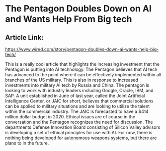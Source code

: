 The Pentagon Doubles Down on AI and Wants Help From Big tech
============================================================

Article Link:
-------------
https://www.wired.com/story/pentagon-doubles-down-ai-wants-help-big-tech/


This is a really cool article that highlights the increasing investment that the 
Pentagon is putting into AI technology.  The Pentagon believes that AI tech has advanced
to the point where it can be effectively implemented within all branches of the
US military.  This is also in response to increased investments into military AI tech
by Russia and China. The pentagon is looking to work with industry leaders including
Google, Oracle, IBM, and SAP.  A unit established in June of last year, called the
Joint Artificial Intelligence Center, or JAIC for short, believes that commercial
solutions can be applied to military situations and are looking to utilize the 
talent within the commercial industry.  The JAIC is forecasted to have a $414 million 
dollar budget in 2020.  Ethical issues are of course in the conversation and the 
Pentagon recognizes the need for discussion.  The departments Defense Innovation Board
consisting of Silicon Valley advisors is developing a set of ethical principles 
for use with AI. For now, there is nothing being developed for autonomous weapons systems,
but there are plans to in the future.  

